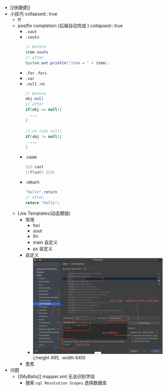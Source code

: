 - [[快捷键]]
- 小技巧
  collapsed:: true
	- tf
	- postfix completion (后缀自动完成 )
	  collapsed:: true
		- `.sout`
		- `.soutv`
		  ```java
		  // before
		  item.soutv
		  // after
		  System.out.println("item = " + item);
		  ```
		- `.for` `.fori`
		- `.var`
		- `.null` `.nn`
		  ```java
		  // before
		  obj.null
		  // after
		  if(obj == null){
		    ...
		  }
		  
		  //.nn (not null)
		  if(obj != null){
		    ...
		  }
		  ```
		- .case
		  ```java
		  123.cast
		  ((float) 123)
		  ```
		- .return
		  ```java
		  "hello".return
		  // after
		  return "hello";
		  ```
	- Live Templates(动态模版)
		- 常用
			- fori
			- sout
			- ifn
			- main 自定义
			- ps 自定义
		- 自定义
			- ![image.png](../assets/image_1634454612285_0.png){:height 495, :width 640}
		- [参考](https://www.jetbrains.com/help/idea/template-variables.html#predefined_functions)
- 问题
	- [[MyBatis]] mapper.xml 无法识别字段
		- 搜索 `sql Resolution Scopes` 选择数据库